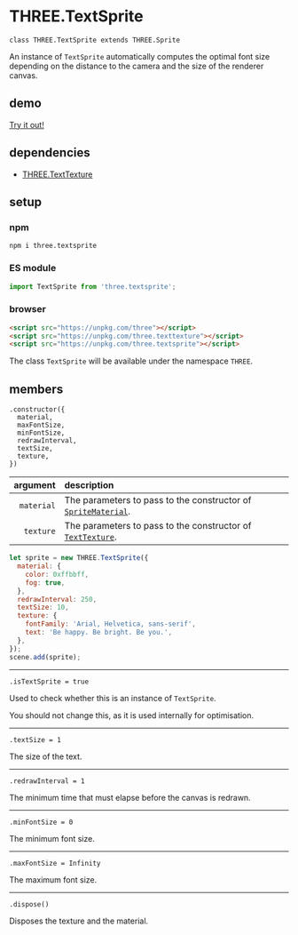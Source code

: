 # THREE.TextSprite

`class THREE.TextSprite extends THREE.Sprite`

An instance of `TextSprite` automatically computes the optimal font size depending on the distance to the camera and the size of the renderer canvas.

## demo

[Try it out!](https://seregpie.github.io/THREE.TextSprite/)

## dependencies

- [THREE.TextTexture](https://github.com/SeregPie/THREE.TextTexture)

## setup

### npm

```shell
npm i three.textsprite
```

### ES module

```javascript
import TextSprite from 'three.textsprite';
```

### browser

```html
<script src="https://unpkg.com/three"></script>
<script src="https://unpkg.com/three.texttexture"></script>
<script src="https://unpkg.com/three.textsprite"></script>
```

The class `TextSprite` will be available under the namespace `THREE`.

## members

```
.constructor({
  material,
  maxFontSize,
  minFontSize,
  redrawInterval,
  textSize,
  texture,
})
```

| argument | description |
| ---: | :--- |
| `material` | The parameters to pass to the constructor of [`SpriteMaterial`](https://threejs.org/docs/index.html#api/materials/SpriteMaterial). |
| `texture` | The parameters to pass to the constructor of [`TextTexture`](https://github.com/SeregPie/THREE.TextTexture). |

```javascript
let sprite = new THREE.TextSprite({
  material: {
    color: 0xffbbff,
    fog: true,
  },
  redrawInterval: 250,
  textSize: 10,
  texture: {
    fontFamily: 'Arial, Helvetica, sans-serif',
    text: 'Be happy. Be bright. Be you.',
  },  
});
scene.add(sprite);
```

---

`.isTextSprite = true`

Used to check whether this is an instance of `TextSprite`.

You should not change this, as it is used internally for optimisation.

---

`.textSize = 1`

The size of the text.

---

`.redrawInterval = 1`

The minimum time that must elapse before the canvas is redrawn.

---

`.minFontSize = 0`

The minimum font size.

---

`.maxFontSize = Infinity`

The maximum font size.

---

`.dispose()`

Disposes the texture and the material.
